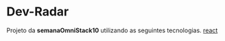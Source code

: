   # Dev-Radar
   Projeto da **semanaOmniStack10** utilizando as seguintes tecnologias.
  [react](react/CHANGELOG.md)
